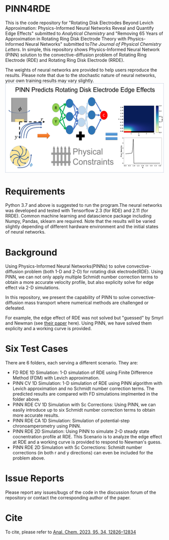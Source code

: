 # PINN4RDE

This is the code repository for "Rotating Disk Electrodes Beyond Levich Approximation: Physics-Informed Neural Networks Reveal and Quantify Edge Effects" submitted to *Analytical Chemistry* and "Removing 65 Years of Approximation in Rotating Ring Disk Electrode Theory with Physics-Informed Neural Networks" submitted to*The Journal of Physical Chemistry Letters*. In simple, this repository shows Physics-Informed Neural Network (PINN) solution to the convective-diffusion problem of Rotating Ring Electrode (RDE) and Rotating Ring Disk Electrode (RRDE).

The weights of neural networks are provided to help users reproduce the results. Please note that due to the stochastic nature of neural networks, your own training results may vary slightly.
![Table of Content Figure](TOCFigure.png)
# Requirements
Python 3.7 and above is suggested to run the program.The neural networks was developed and tested with Tensorflow 2.3 (for RDE) and 2.11 (for RRDE). Common machine learning and datascience package including Numpy, Pandas, sklearn are required. Note that the results will be varied slightly depending of different hardware environment and the initial states of neural networks.

# Background
 Using Physics-Informed Neural Networks(PINNs) to solve convective-diffusion problem (both 1-D and 2-D) for rotating disk electrode(RDE). Using PINN, we can not only apply multiple Schmidt number correction terms to obtain a more accurate velocity profile, but also explicity solve for edge effect via 2-D simulations. 

 In this repository, we present the capability of PINN to solve convective-diffusion mass transport where numerical methods are challenged or defeated. 

 For example, the edge effect of RDE was not solved but "guessed" by Smyrl and Newman (see [their paper](https://iopscience.iop.org/article/10.1149/1.2408250) here). Using PINN, we have solved them explicity and a working curve is provided. 

# Six Test Cases
There are 6 folders, each serving a different scenario. They are:

* FD RDE 1D Simulation: 1-D simulation of RDE using Finite Difference Method (FDM) with Levich approximation. 
* PINN CV 1D Simulation: 1-D simulation of RDE using PINN algorithm with Levich approximation and no Schmidt number correction terms. The predicted results are compared with FD simulations implmented in the folder above. 
* PINN RDE CV 1D Simulation with Sc Corrections: Using PINN, we can easily introduce up to six Schmidt number correction terms to obtain more accurate results. 
* PINN RDE CA 1D Simulation: Simulation of potential-step chronoamperometry using PINN.
* PINN RDE 2D Simulation: Using PINN to simulate 2-D steady state cocnentration profile at RDE. This Scenario is to analyze the edge effect at RDE and a working curve is provided to respond to Newman's guess. 
* PINN RDE 2D Simulation with Sc Corrections: Schmidt number corrections (in both r and y directions) can even be included for the problem above.

# Issue Reports
Please report any issues/bugs of the code in the discussion forum of the repository or contact the corresponding author of the paper. 

# Cite 
To cite, please refer to [Anal. Chem. 2023, 95, 34, 12826–12834](https://doi.org/10.1021/acs.analchem.3c01936)




